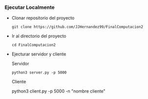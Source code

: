 ### Ejecutar Localmente

- Clonar repositorio del proyecto


    ```
    git clone https://github.com/JJHernandez99/FinalComputacion2

    ```
- Ir al directorio del proyecto

    ```
    cd FinalComputacion2
    ```

- Ejecturar servidor y cliente

    Servidor
    ```
    python3 server.py -p 5000

    ```
    Cliente

    python3 client.py -p 5000 -n "nombre cliente"